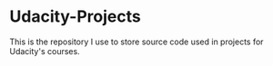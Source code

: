 # Udacity-Projects
This is the repository I use to store source code used in projects for Udacity's courses.
